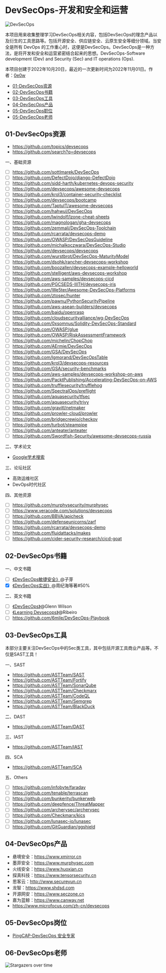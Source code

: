 # DevSecOps-开发和安全和运营

![DevSecOps](https://socialify.git.ci/ASTTeam/DevSecOps/image?description=1&font=Inter&forks=1&issues=1&name=1&owner=1&pattern=Floating%20Cogs&pulls=1&stargazers=1&theme=Light)

本项目用来收集整理学习DevSecOps相关内容，包括DevSecOps的理念产品以及衍生的工具思路等。包括开源安全、供应链安全、云原生安全等细分领域。当安全是所有 DevOps 的工作重心时，这便是DevSecOps。DevSecOps是一种方法，是将开发和安全和运营紧密结合起来的思想。DevSecOps-Software development (Dev) and Security (Sec) and IT operations (Ops).

本项目创建于2022年10月20日，最近的一次更新时间为2022年11月01日。作者：[0e0w](https://github.com/0e0w/DevOps)

- [01-DevSecOps资源]()
- [02-DevSecOps书籍]()
- [03-DevSecOps工具]()
- [04-DevSecOps产品]()
- [05-DevSecOps职位]()
- [05-DevSecOps老师]()

## 01-DevSecOps资源

- https://github.com/topics/devsecops
- https://github.com/search?q=devsecops

一、基础资源
- [ ] https://github.com/sottlmarek/DevSecOps
- [ ] https://github.com/DefectDojo/django-DefectDojo
- [ ] https://github.com/sidd-harth/kubernetes-devops-security
- [ ] https://github.com/devsecops/awesome-devsecops
- [ ] https://github.com/krol3/container-security-checklist
- [ ] https://github.com/devsecops/bootcamp
- [ ] https://github.com/TaptuIT/awesome-devsecops
- [ ] https://github.com/hahwul/DevSecOps
- [ ] https://github.com/lwindolf/lzone-cheat-sheets
- [ ] https://github.com/magnologan/gha-devsecops
- [ ] https://github.com/zemmali/DevSecOps-Toolchain
- [ ] https://github.com/rcarrata/devsecops-demo
- [ ] https://github.com/OWASP/DevSecOpsGuideline
- [ ] https://github.com/michalkoczwara/DevSecOps-Studio
- [ ] https://github.com/devsecops/devsecops
- [ ] https://github.com/wurstbrot/DevSecOps-MaturityModel
- [ ] https://github.com/dsohk/rancher-devsecops-workshop
- [ ] https://github.com/boozallen/devsecops-example-helloworld
- [ ] https://github.com/stelligent/aws-devsecops-workshop
- [ ] https://github.com/aws-samples/devsecops-cicd
- [ ] https://github.com/PGCSEDS-IIITH/devsecops-iris
- [ ] https://github.com/We5ter/Awesome-DevSecOps-Platforms
- [ ] https://github.com/ztosec/hunter
- [ ] https://github.com/pawnu/PythonSecurityPipeline
- [ ] https://github.com/aws-asean-builders/devsecops
- [ ] https://github.com/baidu/openrasp
- [ ] https://github.com/cloudsecurityalliance/wg-DevSecOps
- [ ] https://github.com/0xsomnus/Solidity-DevSecOps-Standard
- [ ] https://github.com/OWASP/glue
- [ ] https://github.com/OWASP/RiskAssessmentFramework
- [ ] https://github.com/michelin/ChopChop
- [ ] https://github.com/AErmie/DevSecOps
- [ ] https://github.com/GSA/DevSecOps
- [ ] https://github.com/lgmorand/DevSecOpsTable
- [ ] https://github.com/krol3/devsecops-resources
- [ ] https://github.com/GSA/security-benchmarks
- [ ] https://github.com/aws-samples/devsecops-workshop-on-aws
- [ ] https://github.com/PacktPublishing/Accelerating-DevSecOps-on-AWS
- [ ] https://github.com/trufflesecurity/trufflehog
- [ ] https://github.com/SpectralOps/preflight
- [ ] https://github.com/aquasecurity/tfsec
- [ ] https://github.com/aquasecurity/trivy
- [ ] https://github.com/gravitl/netmaker
- [ ] https://github.com/prowler-cloud/prowler
- [ ] https://github.com/bridgecrewio/checkov
- [ ] https://github.com/turbot/steampipe
- [ ] https://github.com/anteater/anteater
- [ ] https://github.com/Swordfish-Security/awesome-devsecops-russia

二、学术论文

- [Google学术搜索](https://scholar.google.com.hk/scholar?hl=zh-CN&as_sdt=0%2C5&q=devsecops&btnG=)

三、论坛社区

- 高效运维社区
- DevOps时代社区

四、其他资源
- [ ] https://github.com/murphysecurity/murphysec
- [ ] https://www.veracode.com/solutions/devsecops
- [ ] https://github.com/BBVA/apicheck
- [ ] https://github.com/defenseunicorns/zarf
- [ ] https://github.com/rcarrata/devsecops-demo
- [ ] https://github.com/fluidattacks/makes
- [ ] https://github.com/cider-security-research/cicd-goat

## 02-DevSecOps书籍

一、中文书籍
- [ ] [《DevSecOps敏捷安全》](https://item.jd.com/13272303.html)@子芽
- [x] [《DevSecOps实战》](https://item.jd.com/13016425.html)@周纪海等著#50%

二、英文书籍
- [ ] [《DevSecOps》](https://item.jd.com/10028188284125.html)@Glenn Wilson
- [ ] [《Learning Devsecops》](https://item.jd.com/10040874594859.html)@Ribeiro
- [ ] https://github.com/6mile/DevSecOps-Playbook

## 03-DevSecOps工具

本部分主要关注DevSecOps中的Sec类工具，其中包括开源工具商业产品等。不仅是SAST工具！

一、SAST
- https://github.com/ASTTeam/SAST
- https://github.com/ASTTeam/Fortify
- https://github.com/ASTTeam/SonarQube
- https://github.com/ASTTeam/Checkmarx
- https://github.com/ASTTeam/CodeQL
- https://github.com/ASTTeam/Semgrep
- https://github.com/ASTTeam/BlackDuck

二、DAST
- https://github.com/ASTTeam/DAST

三、IAST
- https://github.com/ASTTeam/IAST

四、SCA
- https://github.com/ASTTeam/SCA

五、Others
- [ ] https://github.com/infobyte/faraday
- [ ] https://github.com/tenable/terrascan
- [ ] https://github.com/bunkerity/bunkerweb
- [ ] https://github.com/deepfence/ThreatMapper
- [ ] https://github.com/archerysec/archerysec
- [ ] https://github.com/Checkmarx/kics
- [ ] https://github.com/lunasec-io/lunasec
- [ ] https://github.com/GitGuardian/ggshield

## 04-DevSecOps产品

- 悬境安全：https://www.xmirror.cn
- 墨菲安全：https://www.murphysec.com
- 火线安全：https://www.huoxian.cn
- 探真科技：https://www.tensorsecurity.cn
- 思客云：http://www.secureyun.cn
- 龙智：https://www.shdsd.com
- 开源网安：https://www.seczone.cn
- 嘉为蓝鲸：https://www.canway.net
- https://www.microfocus.com/zh-cn/devsecops

## 05-DevSecOps岗位

- [PingCAP-DevSecOps 安全专家](https://careers.pingcap.com/apply/pingcap/39950/#/job/3a7c73a4-cbd3-4381-bd68-8e5291710cf8)

## 06-DevSecOps老师

![Stargazers over time](https://starchart.cc//ASTTeam/DevSecOps.svg)